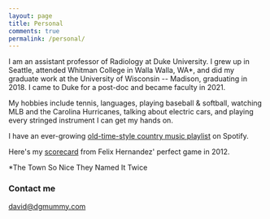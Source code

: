 ```yaml
---
layout: page
title: Personal
comments: true
permalink: /personal/
---
```


I am an assistant professor of Radiology at Duke University. I grew up in Seattle, attended Whitman College in Walla Walla, WA*, and did my graduate work at the University of Wisconsin -- Madison, graduating in 2018. I came to Duke for a post-doc and became faculty in 2021.

My hobbies include tennis, languages, playing baseball & softball, watching MLB and the Carolina Hurricanes, talking about electric cars, and playing every stringed instrument I can get my hands on.

I have an ever-growing <a href="https://open.spotify.com/playlist/2SLqGJgTeSdgfPUCh9K5ml?si=_o68yjrDT5e5WyzfQVoXXA">old-time-style country music playlist</a> on Spotify.

Here's my <a href="{{site.url}}/images/felix_perfect_visitors.jpg">scorecard</a> from Felix Hernandez' perfect game in 2012.

*The Town So Nice They Named It Twice

### Contact me

[david@dgmummy.com](mailto:david@dgmummy)
